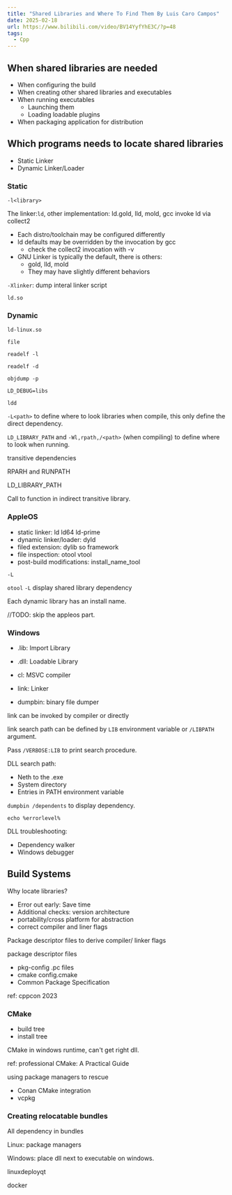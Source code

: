 ```yaml
---
title: "Shared Libraries and Where To Find Them By Luis Caro Campos"
date: 2025-02-18
url: https://www.bilibili.com/video/BV14YyfYhE3C/?p=48
tags:
  - Cpp
---
```


## When shared libraries are needed

- When configuring the build
- When creating other shared libraries and executables
- When running executables
  - Launching them
  - Loading loadable plugins
- When packaging application for distribution

## Which programs needs to locate shared libraries

- Static Linker
- Dynamic Linker/Loader

### Static

`-l<library>`

The linker:`ld`, other implementation: ld.gold, lld, mold, gcc invoke ld via collect2

- Each distro/toolchain may be configured differently
- ld defaults may be overridden by the invocation by gcc
  - check the collect2 invocation with -v
- GNU Linker is typically the default, there is others:
  - gold, lld, mold
  - They may have slightly different behaviors

`-Xlinker`: dump interal linker script

`ld.so`

### Dynamic

`ld-linux.so`

`file`

`readelf -l`

`readelf -d`

`objdump -p`

`LD_DEBUG=libs`

`ldd`

`-L<path>` to define where to look libraries when compile, this only define the direct dependency.

`LD_LIBRARY_PATH` and `-Wl,rpath,/<path>` (when compiling) to define where to look when running.

transitive dependencies

RPARH and RUNPATH

LD_LIBRARY_PATH

Call to function in  indirect transitive library.

### AppleOS

- static linker: ld ld64 ld-prime
- dynamic linker/loader: dyld
- filed extension: dylib so framework
- file inspection: otool vtool
- post-build modifications: install_name_tool

`-L`

`otool` `-L` display shared library dependency

Each dynamic library has an install name.

//TODO: skip the appleos part.

### Windows

- .lib: Import Library
- .dll: Loadable Library

- cl: MSVC compiler
- link: Linker
- dumpbin: binary file dumper

link can be invoked by compiler or directly

link search path can be defined by `LIB` environment variable or `/LIBPATH` argument.

Pass `/VERBOSE:LIB` to print search procedure.

DLL search path:

- Neth to the .exe
- System directory
- Entries in PATH environment variable

`dumpbin /dependents` to display dependency.

`echo %errorlevel%`

DLL troubleshooting:

- Dependency walker
- Windows debugger

## Build Systems

Why locate libraries?

- Error out early: Save time
- Additional checks: version architecture
- portability/cross platform for abstraction
- correct compiler and liner flags

Package descriptor files to derive compiler/ linker flags

package descriptor files

- pkg-config .pc files
- cmake config.cmake
- Common Package Specification

ref: cppcon 2023

### CMake

- build tree
- install tree

CMake in windows runtime, can't get right dll.

ref: professional CMake: A Practical Guide

using package managers to rescue

- Conan CMake integration
- vcpkg

### Creating relocatable bundles

All dependency in bundles

Linux: package managers

Windows: place dll next to executable on windows.

linuxdeployqt

docker
